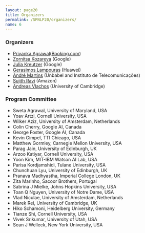 ```yaml
---
layout: page20
title: Organizers
permalink: /SPNLP20/organizers/
name: 6
---
```


### Organizers

* [Priyanka Agrawal](https://sites.google.com/site/priyankaagr17)([Booking.com]())
* [Zornitsa Kozareva](http://www.kozareva.com) (Google)
* [Julia Kreutzer](http://www.cl.uni-heidelberg.de/~kreutzer) (Google)
* [Gerasimos Lampouras](https://glampouras.github.io) (Huawei)
* [André Martins](https://andre-martins.github.io) (Unbabel and Instituto de Telecomunicações)
* [Sujith Ravi](http://www.sravi.org) (Amazon)
* [Andreas Vlachos](https://andreasvlachos.github.io) (University of Cambridge)


### Program Committee

* Sweta	Agrawal, University of Maryland, USA
* Yoav Artzi, Cornell University, USA
* Wilker Aziz, University of Amsterdam, Netherlands
* Colin Cherry, Google AI, Canada
* George Foster, Google AI, Canada
* Kevin Gimpel, TTI Chicago, USA
* Matthew Gormley, Carnegie Mellon University, USA
* Parag Jain, University of Edinburgh, UK
* Arzoo Katiyar, Cornell University, USA
* Yoon Kim, MIT-IBM Watson AI Lab, USA
* Parisa Kordjamshidi, Tulane University, USA
* Chunchuan	Lyu, University of Edinburgh, UK
* Pranava Madhyastha, Imperial College London, UK
* Zita Marinho, Sacoor Brothers, Portugal
* Sabrina J Mielke, Johns Hopkins University, USA
* Toan Q Nguyen, University of Notre Dame, USA
* Vlad Niculae, University of Amsterdam, Netherlands
* Marek Rei, University of Cambridge, UK
* Hiko Schamoni, Heidelberg University, Germany
* Tianze Shi, Cornell University, USA
* Vivek Srikumar, University of Utah, USA
* Sean J Welleck, New York University, USA

